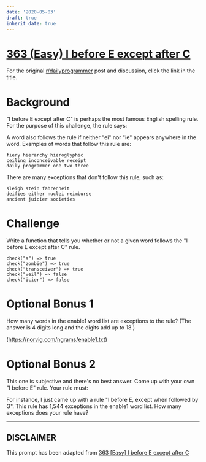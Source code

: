 ```yaml
---
date: '2020-05-03'
draft: true
inherit_date: true
---
```


# [363 (Easy) I before E except after C](https://old.reddit.com/r/dailyprogrammer/comments/8q96da/20180611_challenge_363_easy_i_before_e_except/)

For the original [r/dailyprogrammer](https://www.reddit.com/r/dailyprogrammer/) post and discussion, click the link in the title.

# Background
"I before E except after C" is perhaps the most famous English spelling rule. For the purpose of this challenge, the rule says:

A word also follows the rule if neither "ei" nor "ie" appears anywhere in the word. Examples of words that follow this rule are:


```
fiery hierarchy hieroglyphic
ceiling inconceivable receipt
daily programmer one two three
```
There are many exceptions that don't follow this rule, such as:


```
sleigh stein fahrenheit
deifies either nuclei reimburse
ancient juicier societies
```
# Challenge
Write a function that tells you whether or not a given word follows the "I before E except after C" rule.


```
check("a") => true
check("zombie") => true
check("transceiver") => true
check("veil") => false
check("icier") => false
```
# Optional Bonus 1
How many words in the enable1 word list are exceptions to the rule? (The answer is 4 digits long and the digits add up to 18.)

(https://norvig.com/ngrams/enable1.txt)
# Optional Bonus 2
This one is subjective and there's no best answer. Come up with your own "I before E" rule. Your rule must:

For instance, I just came up with a rule "I before E, except when followed by G". This rule has 1,544 exceptions in the enable1 word list. How many exceptions does your rule have?


----
## **DISCLAIMER**
This prompt has been adapted from [363 [Easy] I before E except after C](https://old.reddit.com/r/dailyprogrammer/comments/8q96da/20180611_challenge_363_easy_i_before_e_except/
)
